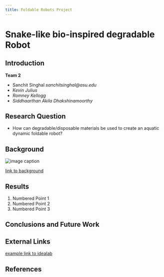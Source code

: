 ```yaml
---
title: Foldable Robots Project
---
```


# Snake-like bio-inspired degradable Robot

## Introduction

**Team 2**

* Sanchit Singhal _sanchitsinghal@asu.edu_
* _Kevin Julius_ 
* _Romney Kellogg_
* _Siddhaarthan Akila Dhakshinamoorthy_



## Research Question

* How can degradable/disposable materials be used to create an aquatic dynamic
foldable robot?


## Background

![image caption](https://idealab.asu.edu/assets/images/research/jumper1.png)

[link to background](/background)

## Results

1. Numbered Point 1
1. Numbered Point 2
1. Numbered Point 3

## Conclusions and Future Work

## External Links

[example link to idealab](https://idealab.asu.edu)


## References
